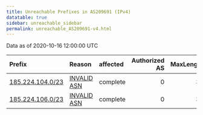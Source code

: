 ```yaml
---
title: Unreachable Prefixes in AS209691 (IPv4)
datatable: true
sidebar: unreachable_sidebar
permalink: unreachable_AS209691-v4.html
---
```


Data as of 2020-10-16 12:00:00 UTC


<div class="datatable-begin"></div>

| Prefix                                                     | Reason                                                                                                   | affected   |   Authorized AS |   MaxLength | Anchor                                         |   unreachable /24s |
|:-----------------------------------------------------------|:---------------------------------------------------------------------------------------------------------|:-----------|----------------:|------------:|:-----------------------------------------------|-------------------:|
| [185.224.104.0/23](https://stat.ripe.net/185.224.104.0/23) | [INVALID ASN](https://rpki-validator.ripe.net/announcement-preview?asn=AS209691&prefix=185.224.104.0/23) | complete   |               0 |          32 | [RIPE](unreachable_RIPE_NCC_RPKI_Root-v4.html) |                  2 |
| [185.224.106.0/23](https://stat.ripe.net/185.224.106.0/23) | [INVALID ASN](https://rpki-validator.ripe.net/announcement-preview?asn=AS209691&prefix=185.224.106.0/23) | complete   |               0 |          32 | [RIPE](unreachable_RIPE_NCC_RPKI_Root-v4.html) |                  2 |

<div class="datatable-end"></div>